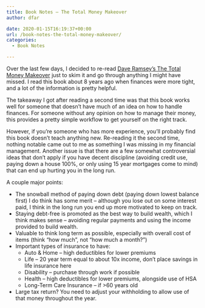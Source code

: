 ```yaml
---
title: Book Notes – The Total Money Makeover
author: dfar

date: 2020-01-15T16:19:37+00:00
url: /book-notes-the-total-money-makeover/
categories:
  - Book Notes

---
```

Over the last few days, I decided to re-read [Dave Ramsey&#8217;s The Total Money Makeover][1] just to skim it and go through anything I might have missed. I read this book about 8 years ago when finances were more tight, and a lot of the information is pretty helpful.

The takeaway I got after reading a second time was that this book works well for someone that doesn&#8217;t have much of an idea on how to handle finances. For someone without any opinion on how to manage their money, this provides a pretty simple workflow to get yourself on the right track.

However, if you&#8217;re someone who has more experience, you&#8217;ll probably find this book doesn&#8217;t teach anything new. Re-reading it the second time, nothing notable came out to me as something I was missing in my financial management. Another issue is that there are a few somewhat controversial ideas that don&#8217;t apply if you have decent discipline (avoiding credit use, paying down a house 100%, or only using 15 year mortgages come to mind) that can end up hurting you in the long run.

A couple major points:

  * The snowball method of paying down debt (paying down lowest balance first) I do think has some merit &#8211; although you lose out on some interest paid, I think in the long run you end up more motivated to keep on track.
  * Staying debt-free is promoted as the best way to build wealth, which I think makes sense &#8211; avoiding regular payments and using the income provided to build wealth.
  * Valuable to think long term as possible, especially with overall cost of items (think &#8220;how much&#8221;, not &#8220;how much a month?&#8221;)
  * Important types of insurance to have:
      * Auto & Home &#8211; high deductibles for lower premiums
      * Life &#8211; 20 year term equal to about 10x income, don&#8217;t place savings in life insurance here
      * Disability &#8211; purchase through work if possible
      * Health &#8211; high deductibles for lower premiums, alongside use of HSA
      * Long-Term Care Insurance &#8211; if >60 years old
  * Large tax return? You need to adjust your withholding to allow use of that money throughout the year.

 [1]: https://www.amazon.com/Total-Money-Makeover-Financial-Fitness/dp/159555078X